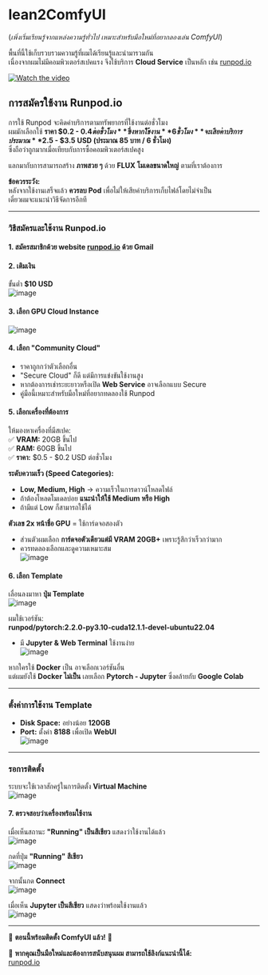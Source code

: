 # lean2ComfyUI  
(*เพิ่งเริ่มเรียนรู้จากแหล่งความรู้ทั่วไป เหมาะสำหรับมือใหม่ที่อยากลองเล่น ComfyUI*)  

พื้นที่นี้ใช้เก็บรวบรวมความรู้ที่ผมได้เรียนรู้และนำมารวมกัน  
เนื่องจากผมไม่มีคอมพิวเตอร์สเปคแรง จึงใช้บริการ **Cloud Service** เป็นหลัก เช่น [runpod.io](https://runpod.io?ref=c0v5p0ys)  

[![Watch the video](https://img.youtube.com/vi/KvZRuwcZ3Is/0.jpg)](https://www.youtube.com/watch?v=KvZRuwcZ3Is)

## การสมัครใช้งาน Runpod.io  
การใช้ Runpod จะคิดค่าบริการตามทรัพยากรที่ใช้งานต่อชั่วโมง  
ผมมักเลือกใช้ **ราคา $0.2 - $0.4 ต่อชั่วโมง** ซึ่งหากใช้งาน **6 ชั่วโมง** จะเสียค่าบริการประมาณ **$2.5 - $3.5 USD (ประมาณ 85 บาท / 6 ชั่วโมง)**  
ซึ่งถือว่าถูกมากเมื่อเทียบกับการซื้อคอมพิวเตอร์สเปคสูง  

แลกมากับการสามารถสร้าง **ภาพสวย ๆ** ด้วย **FLUX โมเดลขนาดใหญ่** ตามที่เราต้องการ  

**ข้อควรระวัง:**  
หลังจากใช้งานเสร็จแล้ว **ควรลบ Pod** เพื่อไม่ให้เสียค่าบริการเก็บไฟล์โดยไม่จำเป็น  
เดี๋ยวผมจะแนะนำวิธีจัดการอีกที  

---

### **วิธีสมัครและใช้งาน Runpod.io**
#### 1. **สมัครสมาชิกด้วย website [runpod.io](https://runpod.io?ref=c0v5p0ys) ด้วย Gmail**  
   
#### 2. **เติมเงิน**  
ขั้นต่ำ **$10 USD**  
![image](https://github.com/user-attachments/assets/e1aebf51-0476-4ee8-9658-2add9c27726a)

#### 3. **เลือก GPU Cloud Instance**  
![image](https://github.com/user-attachments/assets/27493015-cd49-4fea-89fe-34516a35a452)

#### 4. **เลือก "Community Cloud"**  
- ราคาถูกกว่าตัวเลือกอื่น  
- "Secure Cloud" ก็ดี แต่มีการแข่งขันใช้งานสูง  
- หากต้องการเช่าระยะยาวหรือเปิด **Web Service** อาจเลือกแบบ Secure  
- คู่มือนี้เหมาะสำหรับมือใหม่ที่อยากทดลองใช้ Runpod  

#### 5. **เลือกเครื่องที่ต้องการ**  
ให้มองหาเครื่องที่มีสเปค:  
✅ **VRAM:** 20GB ขึ้นไป  
✅ **RAM:** 60GB ขึ้นไป  
✅ **ราคา:** $0.5 - $0.2 USD ต่อชั่วโมง  

**ระดับความเร็ว (Speed Categories):**  
- **Low, Medium, High** → ความเร็วในการดาวน์โหลดไฟล์  
- ถ้าต้องโหลดโมเดลบ่อย **แนะนำให้ใช้ Medium หรือ High**  
- ถ้ามีแต่ Low ก็สามารถใช้ได้  

**ตัวเลข 2x หน้าชื่อ GPU** = ใช้การ์ดจอสองตัว  
- ส่วนตัวผมเลือก **การ์ดจอตัวเดียวแต่มี VRAM 20GB+** เพราะรู้สึกว่าเร็วกว่ามาก  
- ควรทดลองเลือกและดูความเหมาะสม  
![image](https://github.com/user-attachments/assets/95191c1b-5f0c-44d3-9ec0-a6824b8f2276)

#### 6. **เลือก Template**  
เลื่อนลงมาหา **ปุ่ม Template**  
![image](https://github.com/user-attachments/assets/8ae9a710-35de-4b56-8725-f08b725df780)

ผมใช้เวอร์ชัน:  
**runpod/pytorch:2.2.0-py3.10-cuda12.1.1-devel-ubuntu22.04**  
- มี **Jupyter & Web Terminal** ใช้งานง่าย  
![image](https://github.com/user-attachments/assets/6866b2f0-21b7-4dec-8fe4-bb4f71b4e208)

หากใครใช้ **Docker** เป็น อาจเลือกเวอร์ชันอื่น  
แต่ผมยังใช้ **Docker ไม่เป็น** เลยเลือก **Pytorch - Jupyter** ซึ่งคล้ายกับ **Google Colab**  

---

### **ตั้งค่าการใช้งาน Template**
- **Disk Space:** อย่างน้อย **120GB**  
- **Port:** ตั้งค่า **8188** เพื่อเปิด **WebUI**  
![image](https://github.com/user-attachments/assets/7402ed67-3e2e-4418-8871-c28f6bb62daa)

---

### **รอการติดตั้ง**
ระบบจะใช้เวลาสักครู่ในการติดตั้ง **Virtual Machine**  
![image](https://github.com/user-attachments/assets/d7a9a6cb-181e-4a3a-97de-190829ad96a4)

#### 7. **ตรวจสอบว่าเครื่องพร้อมใช้งาน**  
เมื่อเห็นสถานะ **"Running" เป็นสีเขียว** แสดงว่าใช้งานได้แล้ว  
![image](https://github.com/user-attachments/assets/f9a541d3-6a68-4937-8b4a-9e99784ee9ff)

กดที่ปุ่ม **"Running" สีเขียว**  
![image](https://github.com/user-attachments/assets/07acd97c-908e-4b60-a7bb-1bf010b95a60)

จากนั้นกด **Connect**  
![image](https://github.com/user-attachments/assets/6c641237-6332-4924-a94d-6a622cfbf8d4)

เมื่อเห็น **Jupyter เป็นสีเขียว** แสดงว่าพร้อมใช้งานแล้ว  
![image](https://github.com/user-attachments/assets/5a5a93c3-428e-4d77-ade6-0360c9962d95)

---

🎉 **ตอนนี้พร้อมติดตั้ง ComfyUI แล้ว!** 🎉  

🔗 **หากคุณเป็นมือใหม่และต้องการสนับสนุนผม สามารถใช้ลิงก์แนะนำนี้ได้:**  
[runpod.io](https://runpod.io?ref=c0v5p0ys)
